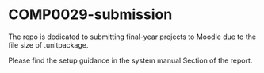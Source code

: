 # COMP0029-submission

The repo is dedicated to submitting final-year projects to Moodle due to the file size of .unitpackage.

Please find the setup guidance in the system manual Section of the report.
